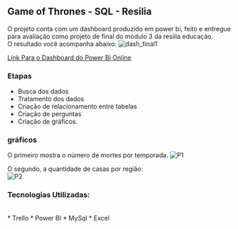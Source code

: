 ## Game of Thrones - SQL - Resilia  

O projeto conta com um dashboard produzido em power bi, feito e entregue para avaliação como projeto de final do módulo 3 da resilia educação. <br />
O resultado você acompanha abaixo: 
![dash_final1](https://user-images.githubusercontent.com/87020059/161755820-3c00b541-d434-459c-b1cc-26025627c09e.png)



[Link Para o Dashboard do Power Bi Online ](https://app.powerbi.com/links/-QHE1_itKR?ctid=25001272-cae9-4546-a742-f7388b7e6b02&pbi_source=linkShare)
### Etapas 

* Busca dos dados
* Tratamento dos dados
* Criação de relacionamento entre tabelas
* Criação de perguntas
* Criação de gráficos.

### gráficos

O primeiro mostra o número de mortes por temporada. 
![P1](https://user-images.githubusercontent.com/87020059/161756371-083629e7-35ac-4844-afcc-8df81370133a.png)

O segundo, a quantidade de casas por região:<br />
![P2](https://user-images.githubusercontent.com/87020059/161756460-427067b9-a012-4ec3-aa0f-bd5b2617143f.png)

### Tecnologias Utilizadas: 
<br />
* Trello
* Power BI
* MySql
* Excel